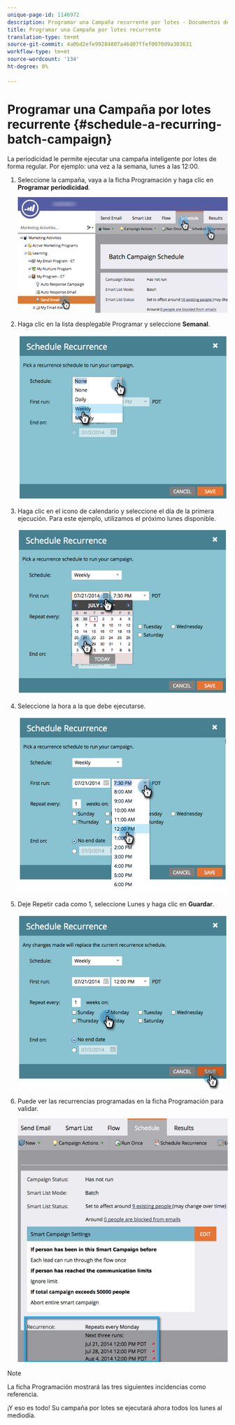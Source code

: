```yaml
---
unique-page-id: 1146972
description: Programar una Campaña recurrente por lotes - Documentos de marketing - Documentación del producto
title: Programar una Campaña por lotes recurrente
translation-type: tm+mt
source-git-commit: 4a0bd2efe99284807a46d07ffef0070d9a303631
workflow-type: tm+mt
source-wordcount: '134'
ht-degree: 0%

---
```



# Programar una Campaña por lotes recurrente {#schedule-a-recurring-batch-campaign}

La periodicidad le permite ejecutar una campaña inteligente por lotes de forma regular. Por ejemplo: una vez a la semana, lunes a las 12:00.

1. Seleccione la campaña, vaya a la ficha Programación y haga clic en **Programar periodicidad**.

   ![](assets/recurrencehands-sendemail.png)

1. Haga clic en la lista desplegable Programar y seleccione **Semanal**.

   ![](assets/image2014-9-22-11-3a41-3a42.png)

1. Haga clic en el icono de calendario y seleccione el día de la primera ejecución. Para este ejemplo, utilizamos el próximo lunes disponible.

   ![](assets/image2014-9-22-11-3a41-3a46.png)

1. Seleccione la hora a la que debe ejecutarse.

   ![](assets/image2014-9-22-11-3a41-3a49.png)

1. Deje Repetir cada como 1, seleccione Lunes y haga clic en **Guardar**.

   ![](assets/image2014-9-22-11-3a41-3a53.png)

1. Puede ver las recurrencias programadas en la ficha Programación para validar.

   ![](assets/recurrence.jpg)

>[!NOTE]
>
>La ficha Programación mostrará las tres siguientes incidencias como referencia.

¡Y eso es todo! Su campaña por lotes se ejecutará ahora todos los lunes al mediodía.
